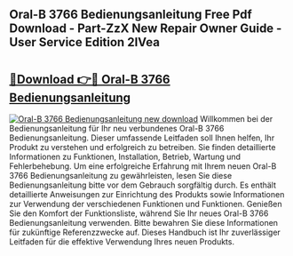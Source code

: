 ## Oral-B 3766 Bedienungsanleitung Free Pdf Download - Part-ZzX New Repair Owner Guide - User Service Edition 2IVea

# <h2><a href="http://df10df.blite.top/?on=Oral-B+3766+Bedienungsanleitung">🔗Download 👉🔴 Oral-B 3766 Bedienungsanleitung</a></h2>

[![Oral-B 3766 Bedienungsanleitung new download](https://i.imgur.com/lujVjoI.png)](http://df10df.blite.top/?on=Oral-B+3766+Bedienungsanleitung)
Willkommen bei der Bedienungsanleitung für Ihr neu verbundenes Oral-B 3766 Bedienungsanleitung. Dieser umfassende Leitfaden soll Ihnen helfen, Ihr Produkt zu verstehen und erfolgreich zu betreiben. Sie finden detaillierte Informationen zu Funktionen, Installation, Betrieb, Wartung und Fehlerbehebung. Um eine erfolgreiche Erfahrung mit Ihrem neuen Oral-B 3766 Bedienungsanleitung zu gewährleisten, lesen Sie diese Bedienungsanleitung bitte vor dem Gebrauch sorgfältig durch. Es enthält detaillierte Anweisungen zur Einrichtung des Produkts sowie Informationen zur Verwendung der verschiedenen Funktionen und Funktionen. Genießen Sie den Komfort der Funktionsliste, während Sie Ihr neues Oral-B 3766 Bedienungsanleitung verwenden. Bitte bewahren Sie diese Informationen für zukünftige Referenzzwecke auf. Dieses Handbuch ist Ihr zuverlässiger Leitfaden für die effektive Verwendung Ihres neuen Produkts.
